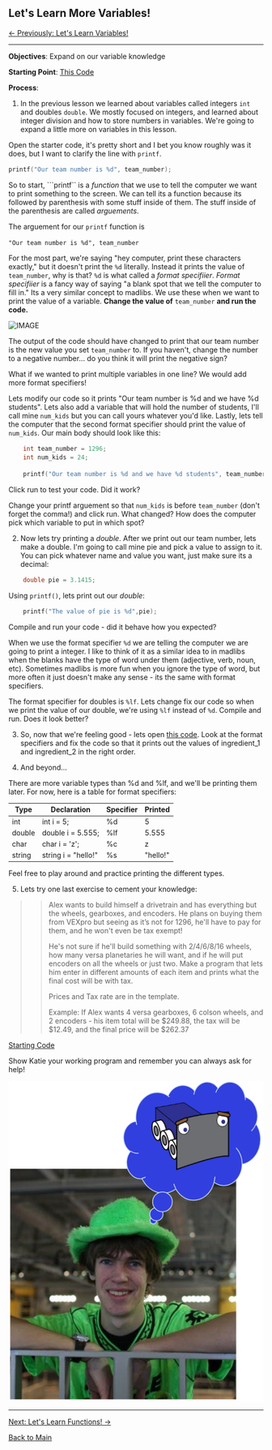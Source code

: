 
## Let's Learn More Variables!

[<- Previously: Let's Learn Variables!](Math.md)

----------------------------------------------------------------------------------------

**Objectives**: Expand on our variable knowledge

**Starting Point**: [This Code](https://ideone.com/mgLXmw)

**Process**: 

1. In the previous lesson we learned about variables called integers ```int``` and doubles ```double```. We mostly focused on integers, and learned about integer division and how to store numbers in variables. We're going to expand a little more on variables in this lesson.

Open the starter code, it's pretty short and I bet you know roughly was it does, but I want to clarify the line with ```printf```. 

```cpp
printf("Our team number is %d", team_number);
```

So to start, ```printf`` is a *function* that we use to tell the computer we want to print something to the screen. We can tell its a function because its followed by parenthesis with some stuff inside of them. The stuff inside of the parenthesis are called *arguements*.

The arguement for our ```printf``` function is 

```"Our team number is %d", team_number```

For the most part, we're saying "hey computer, print these characters exactly," but it doesn't print the ```%d``` literally. Instead it prints the value of ```team_number```, why is that?
```%d``` is what called a *format specifiier*. *Format specifiier* is a fancy way of saying "a blank spot that we tell the computer to fill in." Its a very similar concept to madlibs. We use these when we want to print the value of a variable. **Change the value of** ```team_number``` **and run the code.**

![IMAGE](../../Images/madlibs.png)

The output of the code should have changed to print that our team number is the new value you set ```team_number``` to. If you haven't, change the number to a negative number... do you think it will print the negative sign?

What if we wanted to print multiple variables in one line? We would add more format specifiers!

Lets modify our code so it prints "Our team number is %d and we have %d students". Lets also add a variable that will hold the number of students, I'll call mine ```num_kids``` but you can call yours whatever you'd like. Lastly, lets tell the computer that the second format specifier should print the value of ```num_kids```.
Our main body should look like this:

```cpp
	int team_number = 1296;
	int num_kids = 24; 
 
	printf("Our team number is %d and we have %d students", team_number, num_kids);
```

Click run to test your code. Did it work?

Change your printf arguement so that ```num_kids``` is before ```team_number``` (don't forget the comma!) and click run. What changed? How does the computer pick which variable to put in which spot?

2.  Now lets try printing a _double_. After we print out our team number, lets make a double. I'm going to call mine pie and pick a value to assign to it. You can pick whatever name and value you want, just make sure its a decimal:

```cpp
	double pie = 3.1415;
```
Using ```printf()```, lets print out our _double_:

```cpp
	printf("The value of pie is %d",pie);
```
Compile and run your code - did it behave how you expected? 

When we use the format specifier ```%d``` we are telling the computer we are going to print a integer. I like to think of it as a similar idea to in madlibs when the blanks have the type of word under them (adjective, verb, noun, etc). Sometimes madlibs is more fun when you ignore the type of word, but more often it just doesn't make any sense - its the same with format specifiers.

The format specifier for doubles is ```%lf```. Lets change fix our code so when we print the value of our double, we're using ```%lf``` instead of ```%d```. Compile and run. Does it look better?

3. So, now that we're feeling good - lets open [this code](https://ideone.com/qdeNlR). Look at the format specifiers and fix the code so that it prints out the values of ingredient_1 and ingredient_2 in the right order. 

4. And beyond...

There are more variable types than %d and %lf, and we'll be printing them later. For now, here is a table for format specifiers:

| Type   | Declaration         | Specifier | Printed  |
|--------|---------------------|-----------|----------|
| int    | int i = 5;          | %d        | 5        |
| double | double i = 5.555;   | %lf       | 5.555    |
| char   | char i = 'z';       | %c        | z        |
| string | string i = "hello!" | %s        | "hello!" |

Feel free to play around and practice printing the different types.


5. Lets try one last exercise to cement your knowledge:

>>Alex wants to build himself a drivetrain and has everything but the wheels, gearboxes, and encoders. He plans on buying them from VEXpro but seeing as it’s not for 1296, he'll have to pay for them, and he won't even be tax exempt! 
>>
>>He's not sure if he'll build something with 2/4/6/8/16 wheels, how many versa planetaries he will want, and if he will put encoders on all the wheels or just two. Make a program that lets him enter in different amounts of each item and prints what the final cost will be with tax. 
>>
>>Prices and Tax rate are in the template.
>>
>>Example:  If Alex wants 4 versa gearboxes, 6 colson wheels, and 2 encoders - his item total will be $249.88, the tax will be $12.49, and the final price will be $262.37

[Starting Code](https://ideone.com/anGEq5)

Show Katie your working program and remember you can always ask for help!

![IMAGE](../../Images/alex.png)

----------------------------------------------------------------------------------------

[Next: Let's Learn Functions! ->](Functions.md)

[Back to Main](../../README.md)
